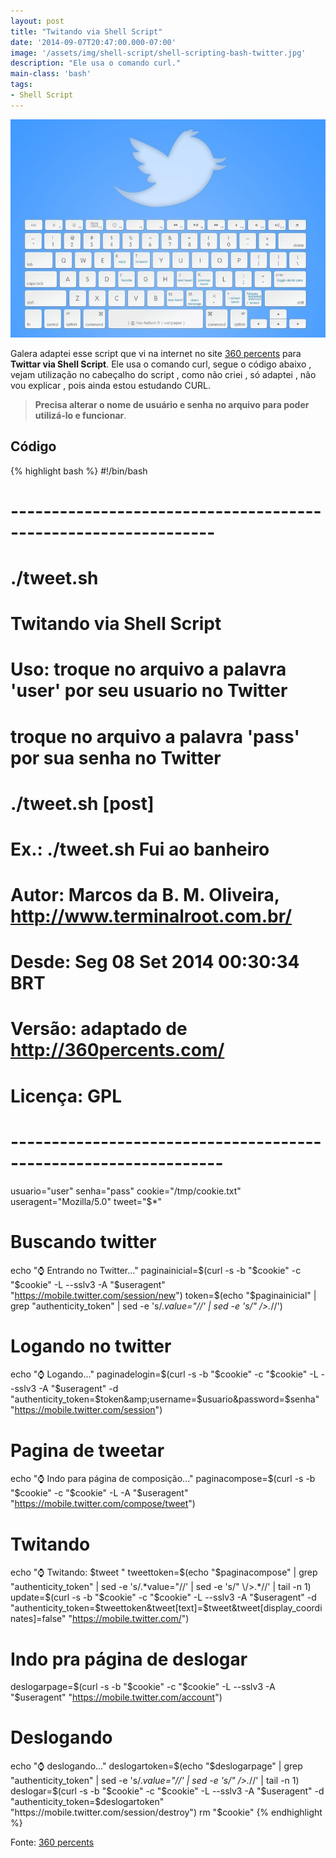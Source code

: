```yaml
---
layout: post
title: "Twitando via Shell Script"
date: '2014-09-07T20:47:00.000-07:00'
image: '/assets/img/shell-script/shell-scripting-bash-twitter.jpg'
description: "Ele usa o comando curl."
main-class: 'bash'
tags:
- Shell Script
---
```


![Twitando via Shell Script](/assets/img/shell-script/shell-scripting-bash-twitter.jpg "Twitando via Shell Script")

Galera adaptei esse script que vi na internet no site [360 percents](http://360percents.com/) para __Twittar via Shell Script__. Ele usa o comando curl, segue o código abaixo , vejam utilização no cabeçalho do script , como não criei , só adaptei , não vou explicar , pois ainda estou estudando CURL. 

> __Precisa alterar o nome de usuário e senha no arquivo para poder utilizá-lo e funcionar__.


## Código
{% highlight bash %}
#!/bin/bash
# ---------------------------------------------------------------
# ./tweet.sh
#
# Twitando via Shell Script
#
# Uso: troque no arquivo a palavra 'user' por seu usuario no Twitter
#   troque no arquivo a palavra 'pass' por sua senha no Twitter
# ./tweet.sh [post]
#
# Ex.: ./tweet.sh Fui ao banheiro
#
# Autor: Marcos da B. M. Oliveira, http://www.terminalroot.com.br/
# Desde: Seg 08 Set 2014 00:30:34 BRT
# Versão: adaptado de http://360percents.com/
# Licença: GPL
# ----------------------------------------------------------------
usuario="user"
senha="pass"
cookie="/tmp/cookie.txt"
useragent="Mozilla/5.0"
tweet="$*"
# Buscando twitter
echo "⌚ Entrando no Twitter..."
paginainicial=$(curl -s -b "$cookie" -c "$cookie" -L --sslv3 -A "$useragent" "https://mobile.twitter.com/session/new")
token=$(echo "$paginainicial" | grep "authenticity_token" | sed -e 's/.*value="//' | sed -e 's/" \/>.*//')
# Logando no twitter
echo "⌚ Logando..."
paginadelogin=$(curl -s -b "$cookie" -c "$cookie" -L --sslv3 -A "$useragent" -d "authenticity_token=$token&amp;username=$usuario&amp;password=$senha" "https://mobile.twitter.com/session")
# Pagina de tweetar
echo "⌚ Indo para página de composição..."
paginacompose=$(curl -s -b "$cookie" -c "$cookie" -L -A "$useragent" "https://mobile.twitter.com/compose/tweet")
# Twitando
echo "⌚ Twitando: $tweet "
tweettoken=$(echo "$paginacompose" | grep "authenticity_token" | sed -e 's/.*value="//' | sed -e 's/" \/>.*//' | tail -n 1)
update=$(curl -s -b "$cookie" -c "$cookie" -L --sslv3 -A "$useragent" -d "authenticity_token=$tweettoken&amp;tweet[text]=$tweet&amp;tweet[display_coordinates]=false" "https://mobile.twitter.com/")
# Indo pra página de deslogar
deslogarpage=$(curl -s -b "$cookie" -c "$cookie" -L --sslv3 -A "$useragent" "https://mobile.twitter.com/account")
# Deslogando
echo "⌚ deslogando..."
deslogartoken=$(echo "$deslogarpage" | grep "authenticity_token" | sed -e 's/.*value="//' | sed -e 's/" \/>.*//' | tail -n 1)
deslogar=$(curl -s -b "$cookie" -c "$cookie" -L --sslv3 -A "$useragent" -d "authenticity_token=$deslogartoken" "https://mobile.twitter.com/session/destroy")
rm "$cookie"
{% endhighlight %}

Fonte: [360 percents](http://360percents.com/[)
